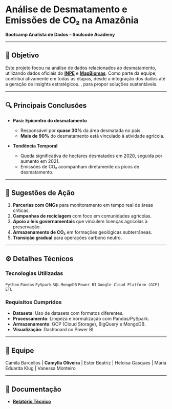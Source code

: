  # Análise de Desmatamento e Emissões de CO₂ na Amazônia  
**Bootcamp Analista de Dados – Soulcode Academy**  

---

## 🎯 Objetivo  
Este projeto focou na análise de dados relacionados ao desmatamento,  utilizando dados oficiais do **[INPE](https://www.inpe.br/)** e **[MapBiomas](https://mapbiomas.org/)**. Como parte da equipe, contribuí ativamente em todas as etapas, desde a integração dos dados até a geração de insights estratégicos.
, para propor soluções sustentáveis.  

---

## 🔍 Principais Conclusões  
- **Pará: Epicentro do desmatamento**  
  - Responsável por **quase 30%** da área desmatada no país.  
  - **Mais de 90%** do desmatamento está vinculado à atividade agrícola.  

- **Tendência Temporal**  
  - Queda significativa de hectares desmatados em 2020, seguida por aumento em 2021.  
  - Emissões de CO₂ acompanham diretamente os picos de desmatamento.  


---

## 🌱 Sugestões de Ação  
1. **Parcerias com ONGs** para monitoramento em tempo real de áreas críticas.  
2. **Campanhas de reciclagem** com foco em comunidades agrícolas.  
3. **Apoio a leis governamentais** que vinculem licenças agrícolas à preservação.  
4. **Armazenamento de CO₂** em formações geológicas subterrâneas.  
5. **Transição gradual** para operações carbono neutro.  

---

## ⚙️ Detalhes Técnicos  
### Tecnologias Utilizadas  
`Python` `Pandas` `PySpark` `SQL` `MongoDB` `Power BI` `Google Cloud Platform (GCP)` `ETL`  

### Requisitos Cumpridos  
- **Datasets**: Uso de datasets com formatos diferentes.  
- **Processamento**: Limpeza e normalização com Pandas/PySpark.  
- **Armazenamento**: GCP (Cloud Storage), BigQuery e MongoDB.  
- **Visualização**: Dashboard no Power BI.  


---

## 👥 Equipe  
Camila Barcellos | **Camylla Oliveira** | Ester Beatriz | Heloisa Gasques | Maria Eduarda Klug | Vanessa Monteiro  

---

## 📄 Documentação  
- **[Relatório Técnico](./Documentação%20Projeto%20Final%20-%20Equipe%2004.pdf)**  
